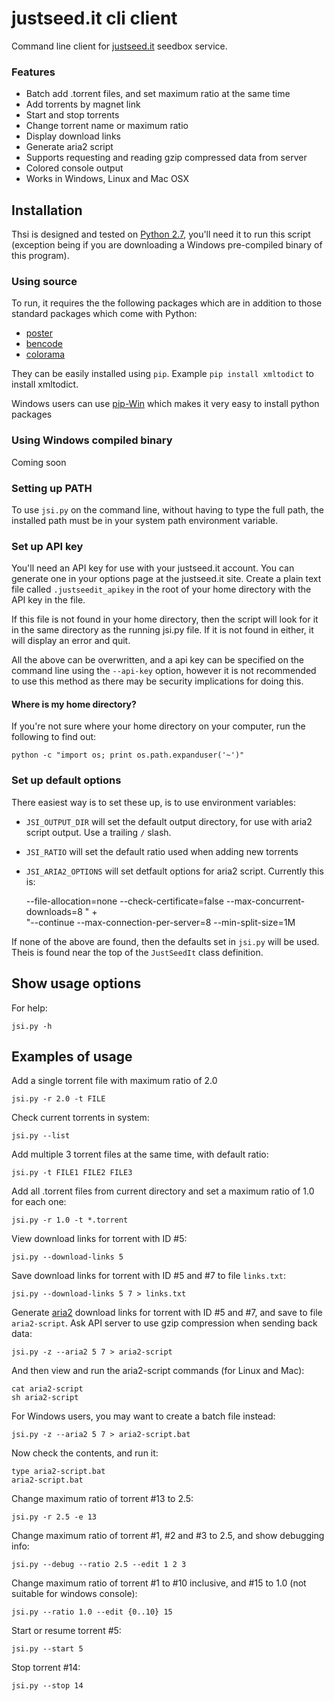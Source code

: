 # justseed.it cli client

Command line client for [justseed.it](https://justseed.it) seedbox service.

### Features

- Batch add .torrent files, and set maximum ratio at the same time
- Add torrents by magnet link
- Start and stop torrents
- Change torrent name or maximum ratio
- Display download links
- Generate aria2 script
- Supports requesting and reading gzip compressed data from server
- Colored console output
- Works in Windows, Linux and Mac OSX

## Installation

Thsi is designed and tested on [Python 2.7](http://www.python.org/download/), you'll need it to run this script (exception being if you are downloading a Windows pre-compiled binary of this program).

### Using source

To run, it requires the the following packages which are in addition to those standard packages which come with Python:

- [poster](http://pypi.python.org/pypi/poster/)
- [bencode](http://pypi.python.org/pypi/bencode/)
- [colorama](https://pypi.python.org/pypi/colorama)

They can be easily installed using `pip`. Example `pip install xmltodict` to install xmltodict.

Windows users can use [pip-Win](https://sites.google.com/site/pydatalog/python/pip-for-windows) which makes it very easy to install python packages

### Using Windows compiled binary

Coming soon

### Setting up PATH

To use `jsi.py` on the command line, without having to type the full path, the installed path must be in your system path environment variable.

### Set up API key

You'll need an API key for use with your justseed.it account. You can generate one in your options page at the justseed.it site. Create a plain text file called `.justseedit_apikey` in the root of your home directory with the API key in the file.

If this file is not found in your home directory, then the script will look for it in the same directory as the running jsi.py file. If it is not found in either, it will display an error and quit.

All the above can be overwritten, and a api key can be specified on the command line using the `--api-key` option, however it is not recommended to use this method as there may be security implications for doing this.

#### Where is my home directory?

If you're not sure where your home directory on your computer, run the following to find out:

	python -c "import os; print os.path.expanduser('~')"

### Set up default options

There easiest way is to set these up, is to use environment variables:

- `JSI_OUTPUT_DIR` will set the default output directory, for use with aria2 script output. Use a trailing `/` slash.
- `JSI_RATIO` will set the default ratio used when adding new torrents
- `JSI_ARIA2_OPTIONS` will set detfault options for aria2 script. Currently this is:

	--file-allocation=none --check-certificate=false --max-concurrent-downloads=8 " + \
        "--continue --max-connection-per-server=8 --min-split-size=1M

If none of the above are found, then the defaults set in `jsi.py` will be used. Theis is found near the top of the `JustSeedIt` class definition.

## Show usage options

For help:

	jsi.py -h
	
## Examples of usage

Add a single torrent file with maximum ratio of 2.0

	jsi.py -r 2.0 -t FILE
	
Check current torrents in system:

	jsi.py --list
	
Add multiple 3 torrent files at the same time, with default ratio:

	jsi.py -t FILE1 FILE2 FILE3

Add all .torrent files from current directory and set a maximum ratio of 1.0 for each one:

	jsi.py -r 1.0 -t *.torrent
	
View download links for torrent with ID #5:

	jsi.py --download-links 5

Save download links for torrent with ID #5 and #7 to file `links.txt`:

	jsi.py --download-links 5 7 > links.txt
	
Generate [aria2](http://aria2.sourceforge.net/) download links for torrent with ID #5 and #7, and save to file `aria2-script`.
Ask API server to use gzip compression when sending back data:

	jsi.py -z --aria2 5 7 > aria2-script
	
And then view and run the aria2-script commands (for Linux and Mac):

	cat aria2-script
	sh aria2-script
	
For Windows users, you may want to create a batch file instead:

	jsi.py -z --aria2 5 7 > aria2-script.bat
	
Now check the contents, and run it:

	type aria2-script.bat
	aria2-script.bat
	
Change maximum ratio of torrent #13 to 2.5:

	jsi.py -r 2.5 -e 13
	
Change maximum ratio of torrent #1, #2 and #3 to 2.5, and show debugging info:
	
	jsi.py --debug --ratio 2.5 --edit 1 2 3
	
Change maximum ratio of torrent #1 to #10 inclusive, and #15 to 1.0 (not suitable for windows console):

	jsi.py --ratio 1.0 --edit {0..10} 15
	
Start or resume torrent #5:

	jsi.py --start 5

Stop torrent #14:

	jsi.py --stop 14
	